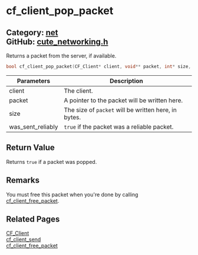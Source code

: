 [](../header.md ':include')

# cf_client_pop_packet

Category: [net](https://github.com/RandyGaul/cute_framework/blob/master/docs/api_reference?id=net)  
GitHub: [cute_networking.h](https://github.com/RandyGaul/cute_framework/blob/master/include/cute_networking.h)  
---

Returns a packet from the server, if available.

```cpp
bool cf_client_pop_packet(CF_Client* client, void** packet, int* size, bool* was_sent_reliably);
```

Parameters | Description
--- | ---
client | The client.
packet | A pointer to the packet will be written here.
size | The size of `packet` will be written here, in bytes.
was_sent_reliably | `true` if the packet was a reliable packet.

## Return Value

Returns `true` if a packet was popped.

## Remarks

You must free this packet when you're done by calling [cf_client_free_packet](https://github.com/RandyGaul/cute_framework/blob/master/docs/net/cf_client_free_packet.md).

## Related Pages

[CF_Client](https://github.com/RandyGaul/cute_framework/blob/master/docs/net/cf_client.md)  
[cf_client_send](https://github.com/RandyGaul/cute_framework/blob/master/docs/net/cf_client_send.md)  
[cf_client_free_packet](https://github.com/RandyGaul/cute_framework/blob/master/docs/net/cf_client_free_packet.md)  
